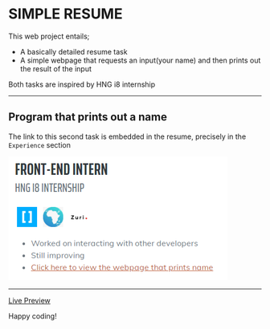 # SIMPLE RESUME

This web project entails;

- A basically detailed resume task
- A simple webpage that requests an input(your name) and then prints out the result of the input

Both tasks are inspired by HNG i8 internship

---

## Program that prints out a name

The link to this second task is embedded in the resume, precisely in the `Experience` section

![Name printer](/images/name_printer.png)

---

[Live Preview]()

Happy coding!

